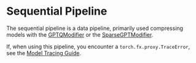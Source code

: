 # Sequential Pipeline #
The sequential pipeline is a data pipeline, primarily used compressing models with the
[GPTQModifier](/src/llmcompressor/modifiers/quantization/gptq/base.py) or the
[SparseGPTModifier](/src/llmcompressor/modifiers/obcq/base.py).

If, when using this pipeline, you encounter a `torch.fx.proxy.TraceError`, see the
[Model Tracing Guide](/src/llmcompressor/transformers/tracing/GUIDE.md).